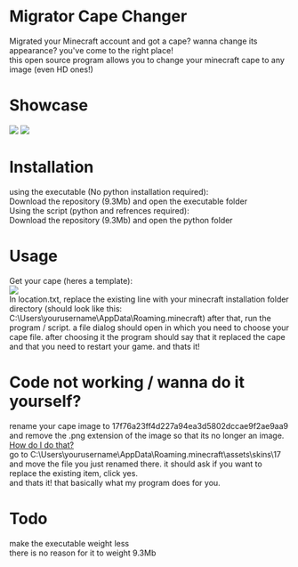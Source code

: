 # Migrator Cape Changer
Migrated your Minecraft account and got a cape? wanna change its appearance? you've come to the right place!
<br />
this open source program allows you to change your minecraft cape to any image (even HD ones!)
<br />
# Showcase
![](https://cdn.discordapp.com/attachments/545662644061732885/926120340734742528/unknown.png)
![](https://cdn.discordapp.com/attachments/545662644061732885/926120695874846840/unknown.png)
<br />
# Installation
using the executable (No python installation required):
<br />
Download the repository (9.3Mb) and open the executable folder
<br />
Using the script (python and refrences required):
<br />
Download the repository (9.3Mb) and open the python folder
<br />
# Usage
Get your cape (heres a template):
<br />
![](https://cdn.discordapp.com/attachments/545662644061732885/926122671752757318/minecraftcapes_1.png)
<br />
In location.txt, replace the existing line with your minecraft installation folder directory (should look like this: C:\Users\yourusername\AppData\Roaming\.minecraft)
after that, run the program / script. a file dialog should open in which you need to choose your cape file. after choosing it the program should say that it replaced the cape and that you need to restart your game. and thats it!
# Code not working / wanna do it yourself?
rename your cape image to 17f76a23ff4d227a94ea3d5802dccae9f2ae9aa9 and remove the .png extension of the image so that its no longer an image. [How do I do that?](https://helpdeskgeek.com/windows-10/how-to-change-file-type-in-windows-10/)
<br />
go to C:\Users\yourusername\AppData\Roaming\.minecraft\assets\skins\17 and move the file you just renamed there. it should ask if you want to replace the existing item, click yes.
<br />
and thats it! that basically what my program does for you.
# Todo
make the executable weight less
<br />
there is no reason for it to weight 9.3Mb
